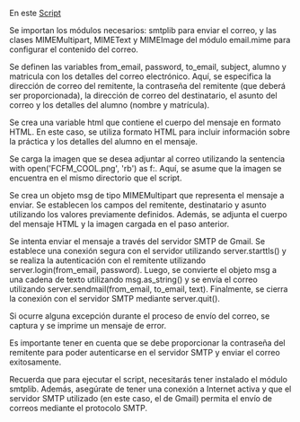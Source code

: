 En este [Script](Enviodecorreos.py)

Se importan los módulos necesarios: smtplib para enviar el correo, y las clases MIMEMultipart, MIMEText y MIMEImage del módulo email.mime para configurar el contenido del correo.

Se definen las variables from_email, password, to_email, subject, alumno y matricula con los detalles del correo electrónico. Aquí, se especifica la dirección de correo del remitente, la contraseña del remitente (que deberá ser proporcionada), la dirección de correo del destinatario, el asunto del correo y los detalles del alumno (nombre y matrícula).

Se crea una variable html que contiene el cuerpo del mensaje en formato HTML. En este caso, se utiliza formato HTML para incluir información sobre la práctica y los detalles del alumno en el mensaje.

Se carga la imagen que se desea adjuntar al correo utilizando la sentencia with open('FCFM_COOL.png', 'rb') as f:. Aquí, se asume que la imagen se encuentra en el mismo directorio que el script.

Se crea un objeto msg de tipo MIMEMultipart que representa el mensaje a enviar. Se establecen los campos del remitente, destinatario y asunto utilizando los valores previamente definidos. Además, se adjunta el cuerpo del mensaje HTML y la imagen cargada en el paso anterior.

Se intenta enviar el mensaje a través del servidor SMTP de Gmail. Se establece una conexión segura con el servidor utilizando server.starttls() y se realiza la autenticación con el remitente utilizando server.login(from_email, password). Luego, se convierte el objeto msg a una cadena de texto utilizando msg.as_string() y se envía el correo utilizando server.sendmail(from_email, to_email, text). Finalmente, se cierra la conexión con el servidor SMTP mediante server.quit().

Si ocurre alguna excepción durante el proceso de envío del correo, se captura y se imprime un mensaje de error.

Es importante tener en cuenta que se debe proporcionar la contraseña del remitente para poder autenticarse en el servidor SMTP y enviar el correo exitosamente.

Recuerda que para ejecutar el script, necesitarás tener instalado el módulo smtplib. Además, asegúrate de tener una conexión a Internet activa y que el servidor SMTP utilizado (en este caso, el de Gmail) permita el envío de correos mediante el protocolo SMTP.
